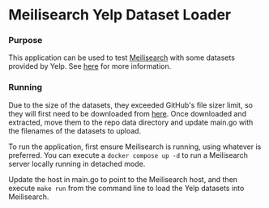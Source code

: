 # Meilisearch Yelp Dataset Loader

### Purpose

This application can be used to test [Meilisearch](https://www.meilisearch.com/docs) with some datasets provided by
Yelp. See [here](https://www.yelp.com/dataset) for more information.

### Running

Due to the size of the datasets, they exceeded GitHub's file sizer limit, so they will first need to be downloaded from
[here](https://www.yelp.com/dataset/download). Once downloaded and extracted, move them to the repo data directory and
update main.go with the filenames of the datasets to upload.

To run the application, first ensure Meilisearch is running, using whatever is preferred. You can execute
a `docker compose up -d` to run a Meilisearch server locally running in detached mode.

Update the host in main.go to point to the Meilisearch host, and then execute `make run` from the command line to load
the Yelp datasets into Meilisearch.